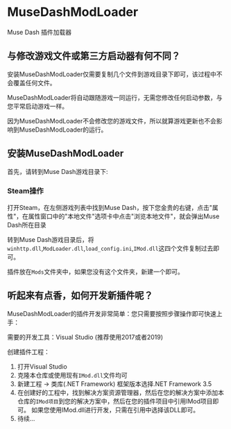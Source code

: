 # MuseDashModLoader
Muse Dash 插件加载器

## 与修改游戏文件或第三方启动器有何不同？

安装MuseDashModLoader仅需要复制几个文件到游戏目录下即可，该过程中不会覆盖任何文件。

MuseDashModLoader将自动跟随游戏一同运行，无需您修改任何启动参数，与您平常启动游戏一样。

因为MuseDashModLoader不会修改您的游戏文件，所以就算游戏更新也不会影响到MuseDashModLoader的运行。

## 安装MuseDashModLoader

首先，请转到Muse Dash游戏目录下:

### Steam操作

打开Steam，在左侧游戏列表中找到Muse Dash，按下您金贵的右键，点击"属性"，在属性窗口中的"本地文件"选项卡中点击"浏览本地文件"，就会弹出Muse Dash所在目录


转到Muse Dash游戏目录后，将`winhttp.dll`,`ModLoader.dll`,`load_config.ini`,`IMod.dll`这四个文件复制过去即可。

插件放在`Mods`文件夹中，如果您没有这个文件夹，新建一个即可。

## 听起来有点香，如何开发新插件呢？

MuseDashModLoader的插件开发非常简单：您只需要按照步骤操作即可快速上手：

需要的开发工具：Visual Studio (推荐使用2017或者2019)

创建插件工程：

1. 打开Visual Studio
2. 克隆本仓库或使用现有`IMod.dll`文件均可
3. 新建工程 -> 类库(.NET Framework) 框架版本选择.NET Framework 3.5
4. 在创建好的工程中，找到解决方案资源管理器，然后在您的解决方案中添加本仓库的`IMod项目`到您的解决方案中，然后在您的插件项目中引用IMod项目即可。
如果您使用IMod.dll进行开发，只需在引用中选择该DLL即可。
5. 待续...
